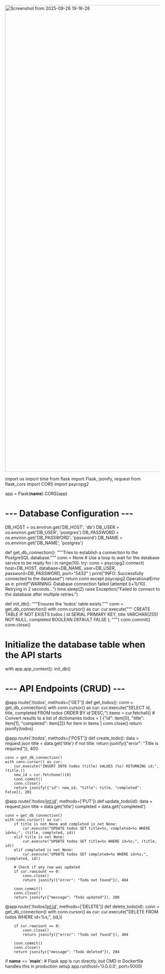 

<img width="2358" height="1516" alt="Screenshot from 2025-09-26 19-16-28" src="https://github.com/user-attachments/assets/c1342b55-1aa3-48d7-b723-f641e4274671" />

import os
import time
from flask import Flask, jsonify, request
from flask_cors import CORS
import psycopg2

app = Flask(__name__)
CORS(app) 

# --- Database Configuration ---
DB_HOST = os.environ.get('DB_HOST', 'db')
DB_USER = os.environ.get('DB_USER', 'postgres')
DB_PASSWORD = os.environ.get('DB_PASSWORD', 'password')
DB_NAME = os.environ.get('DB_NAME', 'postgres')

def get_db_connection():
    """Tries to establish a connection to the PostgreSQL database."""
    conn = None
    # Use a loop to wait for the database service to be ready
    for i in range(10):
        try:
            conn = psycopg2.connect(
                host=DB_HOST,
                database=DB_NAME,
                user=DB_USER,
                password=DB_PASSWORD,
                port="5432"
            )
            print("INFO: Successfully connected to the database!")
            return conn
        except psycopg2.OperationalError as e:
            print(f"WARNING: Database connection failed (attempt {i+1}/10). Retrying in 2 seconds...")
            time.sleep(2)
    raise Exception("Failed to connect to the database after multiple retries.")

def init_db():
    """Ensures the 'todos' table exists."""
    conn = get_db_connection()
    with conn.cursor() as cur:
        cur.execute("""
            CREATE TABLE IF NOT EXISTS todos (
                id SERIAL PRIMARY KEY,
                title VARCHAR(255) NOT NULL,
                completed BOOLEAN DEFAULT FALSE
            );
        """)
        conn.commit()
    conn.close()

# Initialize the database table when the API starts
with app.app_context():
    init_db()

# --- API Endpoints (CRUD) ---

@app.route('/todos', methods=['GET'])
def get_todos():
    conn = get_db_connection()
    with conn.cursor() as cur:
        cur.execute("SELECT id, title, completed FROM todos ORDER BY id DESC;")
        items = cur.fetchall()
        # Convert results to a list of dictionaries
        todos = [
            {"id": item[0], "title": item[1], "completed": item[2]}
            for item in items
       ]
        conn.close()
        return jsonify(todos)

@app.route('/todos', methods=['POST'])
def create_todo():
    data = request.json
    title = data.get('title')
    if not title:
        return jsonify({"error": "Title is required"}), 400

    conn = get_db_connection()
    with conn.cursor() as cur:
        cur.execute("INSERT INTO todos (title) VALUES (%s) RETURNING id;", (title,))
        new_id = cur.fetchone()[0]
        conn.commit()
        conn.close()
        return jsonify({"id": new_id, "title": title, "completed": False}), 201

@app.route('/todos/<int:id>', methods=['PUT'])
def update_todo(id):
    data = request.json
    title = data.get('title')
    completed = data.get('completed')

    conn = get_db_connection()
    with conn.cursor() as cur:
        if title is not None and completed is not None:
            cur.execute("UPDATE todos SET title=%s, completed=%s WHERE id=%s;", (title, completed, id))
        elif title is not None:
            cur.execute("UPDATE todos SET title=%s WHERE id=%s;", (title, id))
        elif completed is not None:
            cur.execute("UPDATE todos SET completed=%s WHERE id=%s;", (completed, id))

        # Check if any row was updated
        if cur.rowcount == 0:
            conn.close()
            return jsonify({"error": "Todo not found"}), 404

        conn.commit()
        conn.close()
        return jsonify({"message": "Todo updated"}), 200

@app.route('/todos/<int:id>', methods=['DELETE'])
def delete_todo(id):
    conn = get_db_connection()
    with conn.cursor() as cur:
        cur.execute("DELETE FROM todos WHERE id=%s;", (id,))

        if cur.rowcount == 0:
            conn.close()
            return jsonify({"error": "Todo not found"}), 404

        conn.commit()
        conn.close()
        return jsonify({"message": "Todo deleted"}), 204

if __name__ == '__main__':
    # Flask app is run directly, but CMD in Dockerfile handles this in production setup
    app.run(host='0.0.0.0', port=5000)




